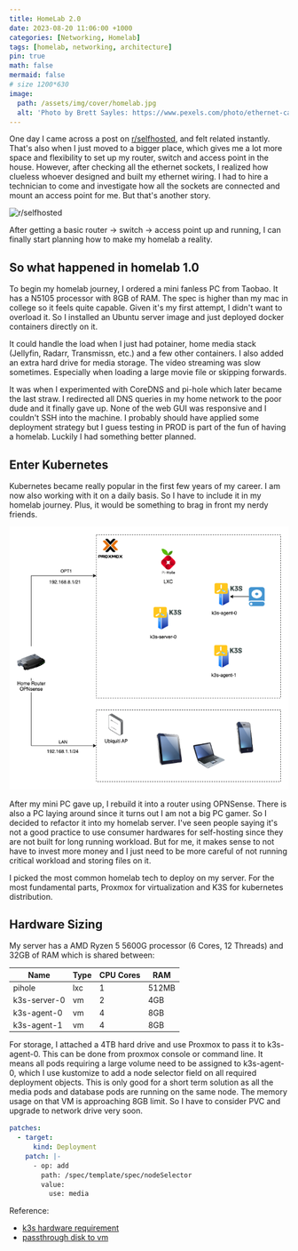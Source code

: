 ```yaml
---
title: HomeLab 2.0
date: 2023-08-20 11:06:00 +1000
categories: [Networking, Homelab]
tags: [homelab, networking, architecture]
pin: true
math: false
mermaid: false
# size 1200*630
image:
  path: /assets/img/cover/homelab.jpg
  alt: 'Photo by Brett Sayles: https://www.pexels.com/photo/ethernet-cables-plugged-in-network-switch-2881224/'
---
```


One day I came across a post on [r/selfhosted](https://www.reddit.com/r/selfhosted/comments/tj69e8/well_you_know_i_have_my_own/), and felt related instantly. That's also when I just moved to a bigger place, which gives me a lot more space and flexibility to set up my router, switch and access point in the house. However, after checking all the ethernet sockets, I realized how clueless whoever designed and built my ethernet wiring. I had to hire a technician to come and investigate how all the sockets are connected and mount an access point for me. But that's another story.

![r/selfhosted](https://i.redd.it/well-you-know-i-have-my-own-v0-5bbu9wxtxoo81.jpg?s=dfde84729de10772d57c9d31613c171821c74554)

After getting a basic router -> switch -> access point up and running, I can finally start planning how to make my homelab a reality.

## So what happened in homelab 1.0

To begin my homelab journey, I ordered a mini fanless PC from Taobao. It has a N5105 processor with 8GB of RAM. The spec is higher than my mac in college so it feels quite capable. Given it's my first attempt, I didn't want to overload it. So I installed an Ubuntu server image and just deployed docker containers directly on it.

It could handle the load when I just had potainer, home media stack (Jellyfin, Radarr, Transmissn, etc.) and a few other containers. I also added an extra hard drive for media storage. The video streaming was slow sometimes. Especially when loading a large movie file or skipping forwards.

It was when I experimented with CoreDNS and pi-hole which later became the last straw. I redirected all DNS queries in my home network to the poor dude and it finally gave up. None of the web GUI was responsive and I couldn't SSH into the machine. I probably should have applied some deployment strategy but I guess testing in PROD is part of the fun of having a homelab. Luckily I had something better planned.

## Enter Kubernetes

Kubernetes became really popular in the first few years of my career. I am now also working with it on a daily basis. So I have to include it in my homelab journey. Plus, it would be something to brag in front my nerdy friends.

![Homelab Kubernetes](/drawio/homelab_v2_hardware.drawio.png)

After my mini PC gave up, I rebuild it into a router using OPNSense. There is also a PC laying around since it turns out I am not a big PC gamer. So I decided to refactor it into my homelab server. I've seen people saying it's not a good practice to use consumer hardwares for self-hosting since they are not built for long running workload. But for me, it makes sense to not have to invest more money and I just need to be more careful of not running critical workload and storing files on it.

I picked the most common homelab tech to deploy on my server. For the most fundamental parts, Proxmox for virtualization and K3S for kubernetes distribution.

## Hardware Sizing

My server has a AMD Ryzen 5 5600G processor (6 Cores, 12 Threads) and 32GB of RAM which is shared between:

| Name         | Type | CPU Cores | RAM   |
|--------------|------|-----------|-------|
| pihole       | lxc  | 1         | 512MB |
| k3s-server-0 | vm   | 2         | 4GB   |
| k3s-agent-0  | vm   | 4         | 8GB   |
| k3s-agent-1  | vm   | 4         | 8GB   |

For storage, I attached a 4TB hard drive and use Proxmox to pass it to k3s-agent-0. This can be done from proxmox console or command line. It means all pods requiring a large volume need to be assigned to k3s-agent-0, which I use kustomize to add a node selector field on all required deployment objects. This is only good for a short term solution as all the media pods and database pods are running on the same node. The memory usage on that VM is approaching 8GB limit. So I have to consider PVC and upgrade to network drive very soon.

``` yaml
patches:
  - target:
      kind: Deployment
    patch: |-
      - op: add
        path: /spec/template/spec/nodeSelector
        value:
          use: media
```

Reference:

- [k3s hardware requirement](https://docs.k3s.io/installation/requirements#hardware)
- [passthrough disk to vm](https://pve.proxmox.com/wiki/Passthrough_Physical_Disk_to_Virtual_Machine_(VM))

